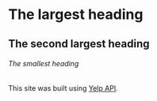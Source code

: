# The largest heading
## The second largest heading
###### The smallest heading


This site was built using [Yelp API](https://cors-anywhere.herokuapp.com/https://api.yelp.com/v3/businesses/search).

<SearchBox placeholder="Search corruption cases..." />
